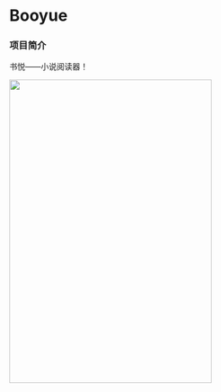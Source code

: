 # Booyue

### 项目简介

书悦——小说阅读器！

<img src="images/gifhome_640x1137_5s.gif" width="360" height="540">
